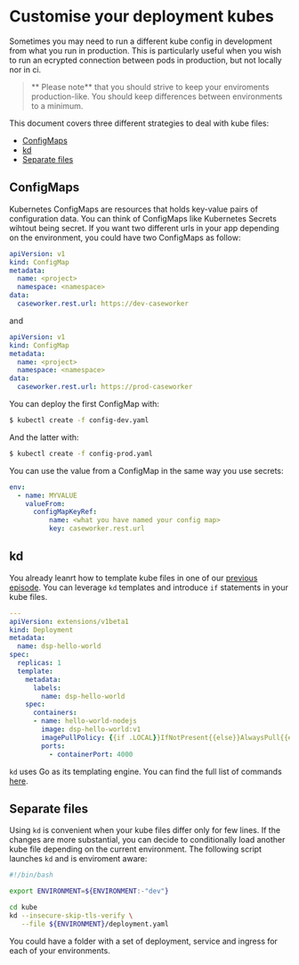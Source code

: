 # Customise your deployment kubes

Sometimes you may need to run a different kube config in development from what you run in production. This is particularly useful when you wish to run an ecrypted connection between pods in production, but not locally nor in ci.

> ** Please note** that you should strive to keep your enviroments production-like. You should keep differences between environments to a minimum.

This document covers three different strategies to deal with kube files:

- [ConfigMaps](#configmaps)
- [kd](#kd)
- [Separate files](#separate-files)

## ConfigMaps

Kubernetes ConfigMaps are resources that holds key-value pairs of configuration data. You can think of ConfigMaps like Kubernetes Secrets wihtout being secret. If you want two different urls in your app depending on the environment, you could have two ConfigMaps as follow:

```yaml
apiVersion: v1
kind: ConfigMap
metadata:
  name: <project>
  namespace: <namespace>
data:
  caseworker.rest.url: https://dev-caseworker
```

and

```yaml
apiVersion: v1
kind: ConfigMap
metadata:
  name: <project>
  namespace: <namespace>
data:
  caseworker.rest.url: https://prod-caseworker
```

You can deploy the first ConfigMap with:

```bash
$ kubectl create -f config-dev.yaml
```

And the latter with:

```bash
$ kubectl create -f config-prod.yaml
```

You can use the value from a ConfigMap in the same way you use secrets:

```yaml
env:
  - name: MYVALUE
    valueFrom:
      configMapKeyRef:
          name: <what you have named your config map>
          key: caseworker.rest.url
```

## kd

You already leanrt how to template kube files in one of our [previous episode](https://github.com/UKHomeOffice/hosting-platform/blob/master/developer-docs/platform_introduction.md#re-deploy-with-kd). You can leverage `kd` templates and introduce `if` statements in your kube files.

```yaml
---
apiVersion: extensions/v1beta1
kind: Deployment
metadata:
  name: dsp-hello-world
spec:
  replicas: 1
  template:
    metadata:
      labels:
        name: dsp-hello-world
    spec:
      containers:
      - name: hello-world-nodejs
        image: dsp-hello-world:v1
        imagePullPolicy: {{if .LOCAL}}IfNotPresent{{else}}AlwaysPull{{end}}
        ports:
          - containerPort: 4000
```

`kd` uses Go as its templating engine. You can find the full list of commands [here](https://golang.org/pkg/text/template/).

## Separate files

Using `kd` is convenient when your kube files differ only for few lines. If the changes are more substantial, you can decide to conditionally load another kube file depending on the current environment. The following script launches `kd` and is enviroment aware:

```bash
#!/bin/bash

export ENVIRONMENT=${ENVIRONMENT:-"dev"}

cd kube
kd --insecure-skip-tls-verify \
   --file ${ENVIRONMENT}/deployment.yaml
```

You could have a folder with a set of deployment, service and ingress for each of your environments.

